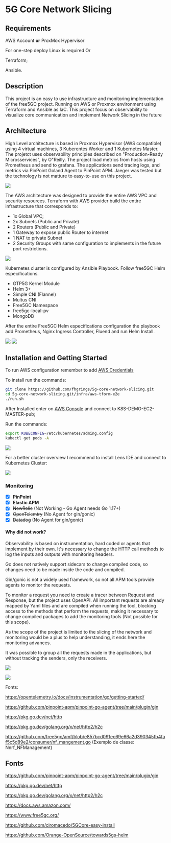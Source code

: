 

# 5G Core Network Slicing

## Requirements

AWS Account **or** ProxMox Hypervisor

For one-step deploy Linux is required Or

Terraform;

Ansible.

## Description

This project is an easy to use infrastructure and monitoring implementation of the free5GC project. Running on AWS or Proxmox environment using Terraform and Ansible as IaC. This project focus on observability to visualize core communication and implement Network Slicing in the future

## Architecture

High Level architecture is based in Proxmox Hypervisor (AWS compatible) using 4 virtual machines, 3 Kuberentes Worker and 1 Kubernetes Master. The projetct uses observability principles described on "Production-Ready Microsservices", by  O"Reilly. The project load metrics from hosts using Prometheus and send to grafana. The applications send tracing logs, and metrics via PinPoint Goland Agent to PinPoint APM. Jaeger was tested but the technology is not matture to easy-to-use on this project.

![](./imgs/proxmox-architecture.png)



The AWS architecture was designed to provide the entire AWS VPC and security resources. Terraform with AWS provider build the entire infrastructure that corresponds to:

* 1x Global VPC;
* 2x Subnets (Public and Private)
* 2 Routers (Public and Private)
* 1 Gateway to expose public Router to internet
* 1 NAT to private Subnet
* 2 Security Groups with same configuration to implements in the future port restrictions.

![](./imgs/aws-architecture.png)



Kubernetes cluster is configured by Ansible Playbook. Follow free5GC Helm especifications.

* GTP5G Kernel Module
* Helm 3+
* Simple CNI (Flannel)
* Multus CNI
* Free5GC Namespace
* free5gc-local-pv
* MongoDB

After the entire Free5GC Helm especifications configuration the playbook add Prometheus, Nginx Ingress Controller, Fluend and run Helm Install.

![](./imgs/cluster-architecture.png)
![](./imgs/nsc-architecture.png)

## Installation and Getting Started

To run AWS configuration remember to add [AWS Credentials](https://docs.aws.amazon.com/sdk-for-javascript/v2/developer-guide/getting-your-credentials.html)

To install run the commands:

```bash
git clone https://github.com/fhgrings/5g-core-network-slicing.git
cd 5g-core-network-slicing.git/infra/aws-tform-e2e
./run.sh
```

After Installed enter on [AWS Console](https://us-east-2.console.aws.amazon.com/console/home) and connect to K8S-DEMO-EC2-MASTER-pub;

Run the commands:

```bash
export KUBECONFIG=/etc/kubernetes/adming.config
kubectl get pods -A
```

![](./imgs/cluster.jpeg)



For a better cluster overview I recommend to install Lens IDE and connect to Kubernetes Cluster:


![](./imgs/cluster-map.jpeg)

### Monitoring

- [x] **PinPoint**
- [x] **Elastic APM**
- [x] ~~NewRelic~~ (Not Working - Go Agent needs Go 1.17+)
- [x] ~~OpenTelemtry~~ (No Agent for gin/gonic)
- [x] ~~Datadog~~ (No Agent for gin/gonic)

#### Why did not work?

Observability is based on instrumentation, hard coded or agents that implement by their own. It's necessary to change the HTTP call methods to log the inputs and outputs with monitoring headers. 

Go does not natively support sidecars to change compiled code, so changes need to be made inside the code and compiled. 

Gin/gonic is not a widely used framework, so not all APM tools provide agents to monitor the requests.

To monitor a request you need to create a tracer between Request and Response, but the project uses OpenAPI. All important requests are already mapped by Yaml files and are compiled when running the tool, blocking access to the methods that perform the requests, making it necessary to change compiled packages to add the monitoring tools (Not possible for this scope). 

As the scope of the project is limited to the slicing of the network and monitoring would be a plus to help understanding, it ends here the monitoring advances. 

It was possible to group all the requests made in the applications, but without tracking the senders, only the receivers.

![](./imgs/pinpoint-service-map.png)





![](./imgs/pinpoint-tracing.png)

Fonts:

https://opentelemetry.io/docs/instrumentation/go/getting-started/

https://github.com/pinpoint-apm/pinpoint-go-agent/tree/main/plugin/gin

https://pkg.go.dev/net/http

https://pkg.go.dev/golang.org/x/net/http2/h2c

https://github.com/free5gc/amf/blob/e857bcd091ec69e66a2d390345fb4faf5c5d89e2/consumer/nf_mangement.go (Exemplo de classe: Nnrf_NFManagement)



## Fonts

https://github.com/pinpoint-apm/pinpoint-go-agent/tree/main/plugin/gin

https://pkg.go.dev/net/http

https://pkg.go.dev/golang.org/x/net/http2/h2c

https://docs.aws.amazon.com/

https://www.free5gc.org/

https://github.com/ciromacedo/5GCore-easy-install

https://github.com/Orange-OpenSource/towards5gs-helm
